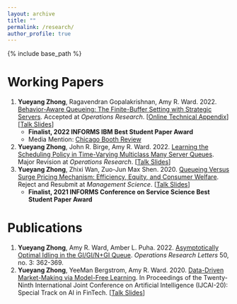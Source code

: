 ```yaml
---
layout: archive
title: ""
permalink: /research/
author_profile: true
---
```

{% include base_path %} 

# Working Papers
1. **Yueyang Zhong**, Ragavendran Gopalakrishnan, Amy R. Ward. 2022. [Behavior-Aware Queueing: The Finite-Buffer Setting with Strategic Servers](https://papers.ssrn.com/sol3/papers.cfm?abstract_id=3633435). Accepted at *Operations Research*. [[Online Technical Appendix](https://yzhong0.github.io/yueyangzhong/files/finitebuffer_strategicserver_technical_file.pdf)][[Talk Slides](https://yzhong0.github.io/yueyangzhong/files/StrategicServers_slides.pdf)]
   - **Finalist, 2022 INFORMS IBM Best Student Paper Award**
   - Media Mention: [Chicago Booth Review](https://www.chicagobooth.edu/review/secrets-wait-loss)
2. **Yueyang Zhong**, John R. Birge, Amy R. Ward. 2022. [Learning the Scheduling Policy in Time-Varying Multiclass Many Server Queues](https://papers.ssrn.com/sol3/papers.cfm?abstract_id=4090021). Major Revision at *Operations Research*. [[Talk Slides](https://yzhong0.github.io/yueyangzhong/files/learn_to_schedule_slides.pdf)]
3. **Yueyang Zhong**, Zhixi Wan, Zuo-Jun Max Shen. 2020. [Queueing Versus Surge Pricing Mechanism: Efficiency, Equity, and Consumer Welfare](https://papers.ssrn.com/sol3/papers.cfm?abstract_id=3699134). Reject and Resubmit at *Management Science*. [[Talk Slides](https://yzhong0.github.io/yueyangzhong/files/rideshare_slides.pdf)]
   - **Finalist, 2021 INFORMS Conference on Service Science Best Student Paper Award**



# Publications 
1. **Yueyang Zhong**, Amy R. Ward, Amber L. Puha. 2022. [Asymptotically Optimal Idling in the GI/GI/N+GI Queue](https://www.sciencedirect.com/science/article/pii/S0167637722000530). *Operations Research Letters* 50, no. 3: 362-369.
2. **Yueyang Zhong**, YeeMan Bergstrom, Amy R. Ward. 2020. [Data-Driven Market-Making via Model-Free Learning](https://www.ijcai.org/Proceedings/2020/0615.pdf). In Proceedings of the Twenty-Ninth International Joint Conference on Artificial Intelligence (IJCAI-20): Special Track on AI in FinTech. [[Talk Slides](https://yzhong0.github.io/yueyangzhong/files/LOB_slides.pdf)]


